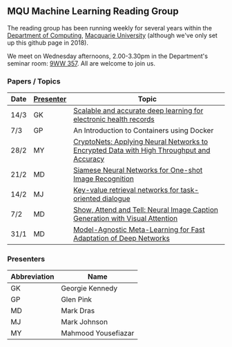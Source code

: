 ## MQU Machine Learning Reading Group



The reading group has been running weekly for several years within the
[Department of Computing](http://comp.mq.edu.au), [Macquarie University](https://www.mq.edu.au/) (although we've only set
up this github page in 2018).

We meet on Wednesday afternoons, 2.00-3.30pm in the Department's
seminar room: [9WW
357](https://www.mq.edu.au/about/contacts-and-maps/maps).  All are
welcome to join us.

### Papers / Topics

Date | [Presenter](#presenters) | Topic
---- | --------- | -----
14/3 | GK | [Scalable and accurate deep learning for electronic health records](https://arxiv.org/abs/1801.07860)
7/3 | GP | An Introduction to Containers using Docker
28/2 | MY | [CryptoNets: Applying Neural Networks to Encrypted Data with High Throughput and Accuracy](http://proceedings.mlr.press/v48/gilad-bachrach16.pdf)
21/2 | MD | [Siamese Neural Networks for One-shot Image Recognition](https://www.cs.cmu.edu/~rsalakhu/papers/oneshot1.pdf)
14/2 | MJ | [Key-value retrieval networks for task-oriented dialogue](https://arxiv.org/abs/1705.05414)
7/2 | MD | [Show, Attend and Tell: Neural Image Caption Generation with Visual Attention](https://arxiv.org/abs/1502.03044)
31/1 | MD | [Model-Agnostic Meta-Learning for Fast Adaptation of Deep Networks](https://arxiv.org/abs/1703.03400)

### Presenters

Abbreviation | Name
------------ | ----
GK | Georgie Kennedy
GP | Glen Pink
MD | Mark Dras
MJ | Mark Johnson
MY | Mahmood Yousefiazar
